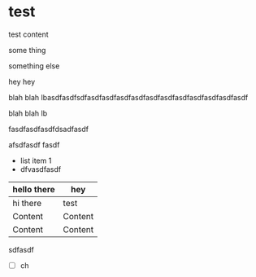 # test

test content

some thing

something else

hey hey

blah blah lbasdfasdfsdfasdfasdfasdfasdfasdfasdfasdfasdfasdfasdfasdf

blah blah lb

fasdfasdfasdfdsadfasdf

afsdfasdf fasdf

*   list item 1
*   dfvasdfasdf

| hello there | hey     |
| ----------- | ------- |
| hi there    | test    |
| Content     | Content |
| Content     | Content |

sdfasdf

* [ ] ch

